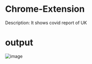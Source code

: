 # Chrome-Extension
 Description: It shows covid report of UK
# output
![image](https://user-images.githubusercontent.com/109016597/178134677-714b8a17-d83c-4aea-a8ba-e4c235da2fb3.png)

